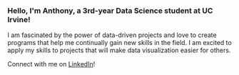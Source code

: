 ### Hello, I'm Anthony, a 3rd-year Data Science student at UC Irvine!

I am fascinated by the power of data-driven projects and love to create programs that help me continually gain new
skills in the field. I am excited to apply my skills to projects that will make data visualization easier for others. 

Connect with me on [LinkedIn](https://www.linkedin.com/in/anthonyccusimano/)!
